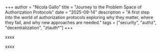 +++
author = "Nicola Gallo"
title = "Journey to the Problem Space of Authorization Protocols"
date = "2025-09-14"
description = "A first step into the world of authorization protocols exploring why they matter, where they fail, and why new approaches are needed."
tags = ["security", "authz", "decentralization", "ztauth*"]
+++

xxxx

<!--more-->

xxxx

